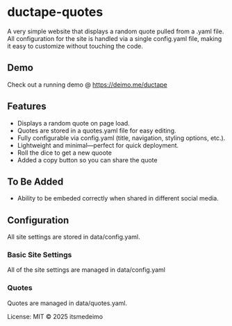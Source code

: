# ductape-quotes

A very simple website that displays a random quote pulled from a .yaml file.  
All configuration for the site is handled via a single config.yaml file, making it easy to customize without touching the code.

## Demo
Check out a running demo @
https://deimo.me/ductape

## Features
- Displays a random quote on page load.
- Quotes are stored in a quotes.yaml file for easy editing.
- Fully configurable via config.yaml (title, navigation, styling options, etc.).
- Lightweight and minimal—perfect for quick deployment.
- Roll the dice to get a new quoote
- Added a copy button so you can share the quote

## To Be Added
- Ability to be embeded correctly when shared in different social media.

## Configuration  
All site settings are stored in data/config.yaml.  
### Basic Site Settings
All of the site settings are managed in data/config.yaml
### Quotes  
Quotes are managed in data/quotes.yaml.

License: MIT © 2025 itsmedeimo